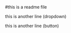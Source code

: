 #this is a readme file
<p>this is another line (dropdown) </p>
<p>this is another line (button)</p>

